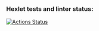 ### Hexlet tests and linter status:
[![Actions Status](https://github.com/prof-chernish/java-project-lvl1/workflows/hexlet-check/badge.svg)](https://github.com/prof-chernish/java-project-lvl1/actions)